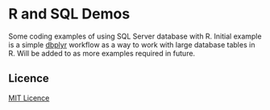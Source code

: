 # R and SQL Demos
Some coding examples of using SQL Server database with R.
Initial example is a simple [dbplyr](https://dbplyr.tidyverse.org/) workflow as a way to work with large database tables in R.
Will be added to as more examples required in future.

## Licence

[MIT Licence](LICENCE)
